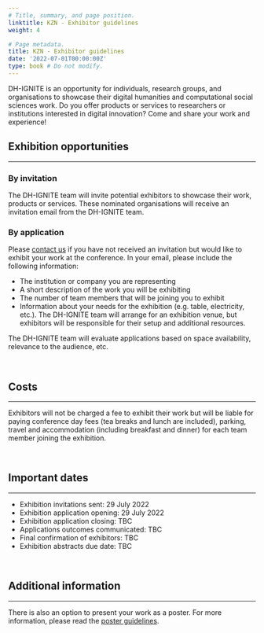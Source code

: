 ```yaml
---
# Title, summary, and page position.
linktitle: KZN - Exhibitor guidelines
weight: 4

# Page metadata.
title: KZN - Exhibitor guidelines
date: '2022-07-01T00:00:00Z'
type: book # Do not modify.
---
```


DH-IGNITE is an opportunity for individuals, research groups, and organisations to showcase their digital humanities and computational social sciences work. Do you offer products or services to researchers or institutions interested in digital innovation? Come and share your work and experience!

## Exhibition opportunities
---

### By invitation

The DH-IGNITE team will invite potential exhibitors to showcase their work, products or services. These nominated organisations will receive an invitation email from the DH-IGNITE team.



### By application

Please [contact us](../..contact) if you have not received an invitation but would like to exhibit your work at the conference. In your email, please include the following information:

- The institution or company you are representing
- A short description of the work you will be exhibiting 
- The number of team members that will be joining you to exhibit
- Information about your needs for the exhibition (e.g. table, electricity, etc.). The DH-IGNITE team will arrange for an exhibition venue, but exhibitors will be responsible for their setup and additional resources.

The DH-IGNITE team will evaluate applications based on space availability, relevance to the audience, etc.

<br>

## Costs
---

Exhibitors will not be charged a fee to exhibit their work but will be liable for paying conference day fees (tea breaks and lunch are included), parking, travel and accommodation (including breakfast and dinner) for each team member joining the exhibition.

<br>

## Important dates
---

- Exhibition invitations sent: 29 July 2022
- Exhibition application opening: 29 July 2022
- Exhibition application closing: TBC
- Applications outcomes communicated: TBC
- Final confirmation of exhibitors: TBC
- Exhibition abstracts due date:  TBC

<br>

## Additional information
---

There is also an option to present your work as a poster. For more information, please read the [poster guidelines](../present/posters).
